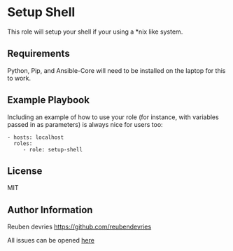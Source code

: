 Setup Shell
=========

This role will setup your shell if your using a *nix like system.

Requirements
------------

Python, Pip, and Ansible-Core will need to be installed on the laptop for this to work.

Example Playbook
----------------

Including an example of how to use your role (for instance, with variables passed in as parameters) is always nice for users too:

    - hosts: localhost
      roles:
         - role: setup-shell

License
-------

MIT

Author Information
------------------

Reuben devries
https://github.com/reubendevries

All issues can be opened [here](https://github.com/reubendevries/setup-shell/issues)
